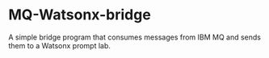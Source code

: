 # MQ-Watsonx-bridge
A simple bridge program that consumes messages from IBM MQ and sends them to a Watsonx prompt lab.
